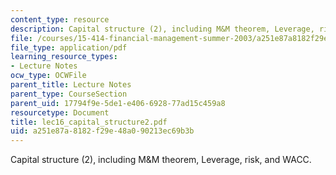 ```yaml
---
content_type: resource
description: Capital structure (2), including M&M theorem, Leverage, risk, and WACC.
file: /courses/15-414-financial-management-summer-2003/a251e87a8182f29e48a090213ec69b3b_lec16_capital_structure2.pdf
file_type: application/pdf
learning_resource_types:
- Lecture Notes
ocw_type: OCWFile
parent_title: Lecture Notes
parent_type: CourseSection
parent_uid: 17794f9e-5de1-e406-6928-77ad15c459a8
resourcetype: Document
title: lec16_capital_structure2.pdf
uid: a251e87a-8182-f29e-48a0-90213ec69b3b
---
```

Capital structure (2), including M&M theorem, Leverage, risk, and WACC.

